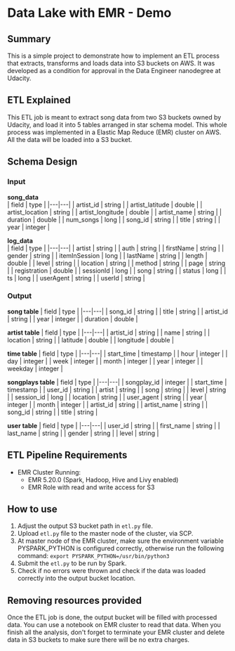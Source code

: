 # Data Lake with EMR - Demo

## Summary
This is a simple project to demonstrate how to implement an ETL process that extracts, transforms and loads data into S3 buckets on AWS. It was developed as a condition for approval in the Data Engineer nanodegree at Udacity.

## ETL Explained
This ETL job is meant to extract song data from two S3 buckets owned by Udacity, and load it into 5 tables arranged in star schema model. This whole process was implemented in a Elastic Map Reduce (EMR) cluster on AWS. All the data will be loaded into a S3 bucket.

## Schema Design 
### Input <br>
**song_data** <br>
| field  | type  |
|---|---|
| artist_id | string |
| artist_latitude | double |
| artist_location | string |
| artist_longitude | double |
| artist_name | string |
| duration | double |
| num_songs | long |
| song_id | string |
| title | string |
| year | integer |
<br>

**log_data** <br>
| field  | type  |
|---|---|
| artist | string |
| auth | string |
| firstName | string |
| gender | string |
| itemInSession | long |
| lastName | string |
| length | double |
| level | string |
| location | string |
| method | string |
| page | string |
| registration | double |
| sessionId | long |
| song | string |
| status | long |
| ts | long |
| userAgent | string |
| userId | string |
<br>

### Output <br>
**song table**
| field  | type |
|---|---|
| song_id | string | 
| title | string | 
| artist_id | string | 
| year | integer | 
| duration | double | 
<br>

**artist table**
| field  | type |
|---|---|
| artist_id | string | 
| name | string | 
| location | string | 
| latitude | double | 
| longitude | double | 
<br>

**time table**
| field  | type |
|---|---|
| start_time | timestamp |
| hour | integer |
| day | integer |
| week | integer |
| month | integer |
| year | integer |
| weekday | integer |
<br>

**songplays table**
| field  | type |
|---|---|
| songplay_id | integer |
| start_time | timestamp |
| user_id | string |
| artist | string |
| song | string |
| level | string |
| session_id | long |
| location | string |
| user_agent | string |
| year | integer |
| month | integer |
| artist_id | string |
| artist_name | string |
| song_id | string |
| title | string |
<br>

**user table**
| field  | type |
|---|---|
| user_id | string |
| first_name | string |
| last_name | string |
| gender | string |
| level | string |
<br>

## ETL Pipeline Requirements
- EMR Cluster Running:
  - EMR 5.20.0 (Spark, Hadoop, Hive and Livy enabled)
  - EMR Role with read and write access for S3

## How to use
1. Adjust the output S3 bucket path in `etl.py` file.
2. Upload `etl.py` file to the master node of the cluster, via SCP. 
3. At master node of the EMR cluster, make sure the environment variable PYSPARK_PYTHON is configured correctly, otherwise run the following command: `export PYSPARK_PYTHON=/usr/bin/python3`
4. Submit the `etl.py` to be run by Spark.
5. Check if no errors were thrown and check if the data was loaded correctly into the output bucket location.

## Removing resources provided
Once the ETL job is done, the output bucket will be filled with processed data. You can use a notebook on EMR cluster to read that data. When you finish all the analysis, don't forget to terminate your EMR cluster and delete data in S3 buckets to make sure there will be no extra charges.
